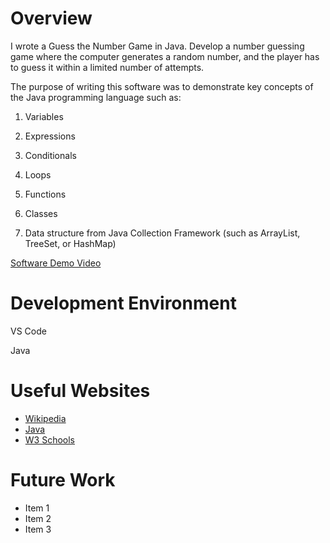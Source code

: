 # Overview

I wrote a Guess the Number Game in Java. Develop a number guessing game where the computer generates a random number, and the player has to guess it within a limited number of attempts.

The purpose of writing this software was to demonstrate key concepts of the Java programming language such as:

1. Variables

2. Expressions

3. Conditionals

4. Loops

5. Functions

6. Classes

7. Data structure from Java Collection Framework (such as ArrayList, TreeSet, or HashMap)

[Software Demo Video](http://youtube.link.goes.here)

# Development Environment

VS Code

Java

# Useful Websites

- [Wikipedia](https://en.wikipedia.org/wiki/Java)
- [Java](https://dev.java/learn/getting-started/)
- [W3 Schools](https://www.w3schools.com/java/)

# Future Work

- Item 1
- Item 2
- Item 3